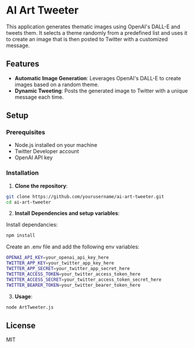 # AI Art Tweeter

This application generates thematic images using OpenAI's DALL-E and tweets them. It selects a theme randomly from a predefined list and uses it to create an image that is then posted to Twitter with a customized message.

## Features

- **Automatic Image Generation**: Leverages OpenAI's DALL-E to create images based on a random theme.
- **Dynamic Tweeting**: Posts the generated image to Twitter with a unique message each time.

## Setup

### Prerequisites

- Node.js installed on your machine
- Twitter Developer account
- OpenAI API key

### Installation

1. **Clone the repository**:

```bash
git clone https://github.com/yourusername/ai-art-tweeter.git
cd ai-art-tweeter
```

2. **Install Dependencies and setup variables**:

Install dependancies:

```bash
npm install
```

Create an .env file and add the following env variables:

```bash
OPENAI_API_KEY=your_openai_api_key_here
TWITTER_APP_KEY=your_twitter_app_key_here
TWITTER_APP_SECRET=your_twitter_app_secret_here
TWITTER_ACCESS_TOKEN=your_twitter_access_token_here
TWITTER_ACCESS_SECRET=your_twitter_access_token_secret_here
TWITTER_BEARER_TOKEN=your_twitter_bearer_token_here
```

3. **Usage**:

```bash
node ArtTweeter.js
```

## License

MIT